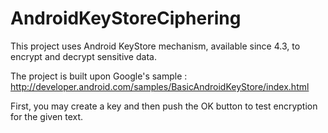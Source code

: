 # AndroidKeyStoreCiphering
This project uses Android KeyStore mechanism, available since 4.3, to encrypt and decrypt sensitive data.

The project is built upon Google's sample : http://developer.android.com/samples/BasicAndroidKeyStore/index.html

First, you may create a key and then push the OK button to test encryption for the given text.
